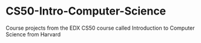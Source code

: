 # CS50-Intro-Computer-Science
Course projects from the EDX CS50 course called Introduction to Computer Science from Harvard
